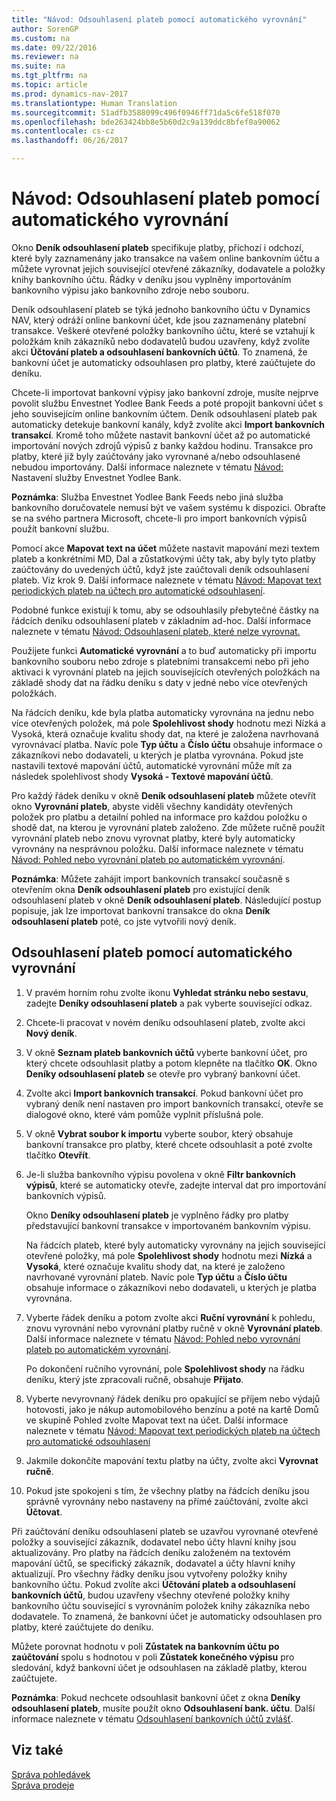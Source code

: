```yaml
---
title: "Návod: Odsouhlasení plateb pomocí automatického vyrovnání"
author: SorenGP
ms.custom: na
ms.date: 09/22/2016
ms.reviewer: na
ms.suite: na
ms.tgt_pltfrm: na
ms.topic: article
ms.prod: dynamics-nav-2017
ms.translationtype: Human Translation
ms.sourcegitcommit: 51adfb3588099c496f0946ff71da5c6fe518f070
ms.openlocfilehash: bde263424bb8e5b60d2c9a139ddc8bfef0a90062
ms.contentlocale: cs-cz
ms.lasthandoff: 06/26/2017

---
```


# <a name="how-to-reconcile-payments-using-automatic-application"></a>Návod: Odsouhlasení plateb pomocí automatického vyrovnání
Okno **Deník odsouhlasení plateb** specifikuje platby, příchozí i odchozí, které byly zaznamenány jako transakce na vašem online bankovním účtu a můžete vyrovnat jejich související otevřené zákazníky, dodavatele a položky knihy bankovního účtu. Řádky v deníku jsou vyplněny importováním bankovního výpisu jako bankovního zdroje nebo souboru.

Deník odsouhlasení plateb se týká jednoho bankovního účtu v Dynamics NAV, který odráží online bankovní účet, kde jsou zaznamenány platební transakce. Veškeré otevřené položky bankovního účtu, které se vztahují k položkám knih zákazníků nebo dodavatelů budou uzavřeny, když zvolíte akci **Účtování plateb a odsouhlasení bankovních účtů**. To znamená, že bankovní účet je automaticky odsouhlasen pro platby, které zaúčtujete do deníku.

Chcete-li importovat bankovní výpisy jako bankovní zdroje, musíte nejprve povolit službu Envestnet Yodlee Bank Feeds a poté propojit bankovní účet s jeho souvisejícím online bankovním účtem. Deník odsouhlasení plateb pak automaticky detekuje bankovní kanály, když zvolíte akci **Import bankovních transakcí**. Kromě toho můžete nastavit bankovní účet až po automatické importování nových zdrojů výpisů z banky každou hodinu. Transakce pro platby, které již byly zaúčtovány jako vyrovnané a/nebo odsouhlasené nebudou importovány. Další informace naleznete v tématu [Návod: ](bank-how-setup-bank-statement-service.md)Nastavení služby Envestnet Yodlee Bank.

**Poznámka**: Služba Envestnet Yodlee Bank Feeds nebo jiná služba bankovního doručovatele nemusí být ve vašem systému k dispozici. Obraťte se na svého partnera Microsoft, chcete-li pro import bankovních výpisů použít bankovní službu.

Pomocí akce **Mapovat text na účet** můžete nastavit mapování mezi textem plateb a konkrétními MD, Dal a zůstatkovými účty tak, aby byly tyto platby zaúčtovány do uvedených účtů, když jste zaúčtovali deník odsouhlasení plateb. Viz krok 9. Další informace naleznete v tématu [Návod: Mapovat text periodických plateb na účtech pro automatické odsouhlasení](receivables-how-map-text-recurring-payments-accounts-auto-reconcilliation.md).

Podobné funkce existují k tomu, aby se odsouhlasily přebytečné částky na řádcích deníku odsouhlasení plateb v základním ad-hoc. Další informace naleznete v tématu [Návod: Odsouhlasení plateb, které nelze vyrovnat.](receivables-how-reconcile-payments-cannot-apply-auto.md)

Použijete funkci **Automatické vyrovnání** a to buď automaticky při importu bankovního souboru nebo zdroje s platebními transakcemi nebo při jeho aktivaci k vyrovnání plateb na jejich souvisejících otevřených položkách na základě shody dat na řádku deníku s daty v jedné nebo více otevřených položkách.

Na řádcích deníku, kde byla platba automaticky vyrovnána na jednu nebo více otevřených položek, má pole **Spolehlivost shody** hodnotu mezi Nízká a Vysoká, která označuje kvalitu shody dat, na které je založena navrhovaná vyrovnávací platba. Navíc pole **Typ účtu** a **Číslo účtu** obsahuje informace o zákazníkovi nebo dodavateli, u kterých je platba vyrovnána. Pokud jste nastavili textové mapování účtů, automatické vyrovnání může mít za následek spolehlivost shody **Vysoká - Textové mapování účtů**.

Pro každý řádek deníku v okně **Deník odsouhlasení plateb** můžete otevřít okno **Vyrovnání plateb**, abyste viděli všechny kandidáty otevřených položek pro platbu a detailní pohled na informace pro každou položku o shodě dat, na kterou je vyrovnání plateb založeno. Zde můžete ručně použít vyrovnání plateb nebo znovu vyrovnat platby, které byly automaticky vyrovnány na nesprávnou položku. Další informace naleznete v tématu [Návod: Pohled nebo vyrovnání plateb po automatickém vyrovnání](receivables-how-review-apply-payments-auto-application.md).

**Poznámka**: Můžete zahájit import bankovních transakcí současně s otevřením okna **Deník odsouhlasení plateb** pro existující deník odsouhlasení plateb v okně **Deník odsouhlasení plateb**. Následující postup popisuje, jak lze importovat bankovní transakce do okna **Deník odsouhlasení plateb** poté, co jste vytvořili nový deník.

## <a name="to-reconcile-payments-using-automatic-application"></a>Odsouhlasení plateb pomocí automatického vyrovnání
1. V pravém horním rohu zvolte ikonu **Vyhledat stránku nebo sestavu**, zadejte **Deníky odsouhlasení plateb** a pak vyberte související odkaz.
2. Chcete-li pracovat v novém deníku odsouhlasení plateb, zvolte akci **Nový deník**.
3. V okně **Seznam plateb bankovních účtů** vyberte bankovní účet, pro který chcete odsouhlasit platby a potom klepněte na tlačítko **OK**.
Okno **Deníky odsouhlasení plateb** se otevře pro vybraný bankovní účet.
4. Zvolte akci **Import bankovních transakcí**.
Pokud bankovní účet pro vybraný deník není nastaven pro import bankovních transakcí, otevře se dialogové okno, které vám pomůže vyplnit příslušná pole.
5. V okně **Vybrat soubor k importu** vyberte soubor, který obsahuje bankovní transakce pro platby, které chcete odsouhlasit a poté zvolte tlačítko **Otevřít**.  
6. Je-li služba bankovního výpisu povolena v okně **Filtr bankovních výpisů**, které se automaticky otevře, zadejte interval dat pro importování bankovních výpisů.

    Okno **Deníky odsouhlasení plateb** je vyplněno řádky pro platby představující bankovní transakce v importovaném bankovním výpisu.

    Na řádcích plateb, které byly automaticky vyrovnány na jejich související otevřené položky, má pole **Spolehlivost shody** hodnotu mezi **Nízká** a **Vysoká**, které označuje kvalitu shody dat, na které je založeno navrhované vyrovnání plateb. Navíc pole **Typ účtu** a **Číslo účtu** obsahuje informace o zákazníkovi nebo dodavateli, u kterých je platba vyrovnána.
7. Vyberte řádek deníku a potom zvolte akci **Ruční vyrovnání** k pohledu, znovu vyrovnání nebo vyrovnání platby ručně v okně **Vyrovnání plateb**. Další informace naleznete v tématu [Návod: Pohled nebo vyrovnání plateb po automatickém vyrovnání](receivables-how-review-apply-payments-auto-application.md).

    Po dokončení ručního vyrovnání, pole **Spolehlivost shody** na řádku deníku, který jste zpracovali ručně, obsahuje **Přijato**.
8. Vyberte nevyrovnaný řádek deníku pro opakující se příjem nebo výdajů hotovosti, jako je nákup automobilového benzínu a poté na kartě Domů ve skupině Pohled zvolte Mapovat text na účet. Další informace naleznete v tématu [Návod: Mapovat text periodických plateb na účtech pro automatické odsouhlasení](receivables-how-map-text-recurring-payments-accounts-auto-reconcilliation.md)
9. Jakmile dokončíte mapování textu platby na účty, zvolte akci **Vyrovnat ručně**.
10. Pokud jste spokojeni s tím, že všechny platby na řádcích deníku jsou správně vyrovnány nebo nastaveny na přímé zaúčtování, zvolte akci **Účtovat**.

Při zaúčtování deníku odsouhlasení plateb se uzavřou vyrovnané otevřené položky a související zákazník, dodavatel nebo účty hlavní knihy jsou aktualizovány. Pro platby na řádcích deníku založeném na textovém mapování účtů, se specifický zákazník, dodavatel a účty hlavní knihy aktualizují. Pro všechny řádky deníku jsou vytvořeny položky knihy bankovního účtu. Pokud zvolíte akci **Účtování plateb a odsouhlasení bankovních účtů**, budou uzavřeny všechny otevřené položky knihy bankovního účtu související s vyrovnáním položek knihy zákazníka nebo dodavatele. To znamená, že bankovní účet je automaticky odsouhlasen pro platby, které zaúčtujete do deníku.

Můžete porovnat hodnotu v poli **Zůstatek na bankovním účtu po zaúčtování** spolu s hodnotou v poli **Zůstatek konečného výpisu** pro sledování, když bankovní účet je odsouhlasen na základě platby, kterou zaúčtujete.

**Poznámka**: Pokud nechcete odsouhlasit bankovní účet z okna **Deníky odsouhlasení plateb**, musíte použít okno **Odsouhlasení bank. účtu**. Další informace naleznete v tématu [Odsouhlasení bankovních účtů zvlášť](bank-how-reconcile-bank-accounts-separately.md).

## <a name="see-also"></a>Viz také
[Správa pohledávek](receivables-manage-receivables.md)  
[Správa prodeje](sales-manage-sales.md)

